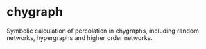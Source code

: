 # chygraph
Symbolic calculation of percolation in chygraphs, including random networks, hypergraphs and higher order networks.

